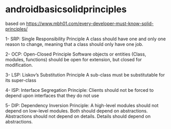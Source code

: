 # androidbasicsolidprinciples
based on https://www.mbh01.com/every-developer-must-know-solid-principles/

1- SRP: Single Responsibility Principle
A class should have one and only one reason to change, meaning that a class should only have one job.

2- OCP: Open-Closed Principle
Software objects or entities (Class, modules, functions) should be open for extension, but closed for modification.

3- LSP: Liskov’s Substitution Principle
A sub-class must be substitutable for its super-class

4- ISP: Interface Segregation Principle:
Clients should not be forced to depend upon interfaces that they do not use

5- DIP: Dependency Inversion Principle:
A high-level modules should not depend on low-level modules. Both should depend on abstractions.
Abstractions should not depend on details. Details should depend on abstractions.

